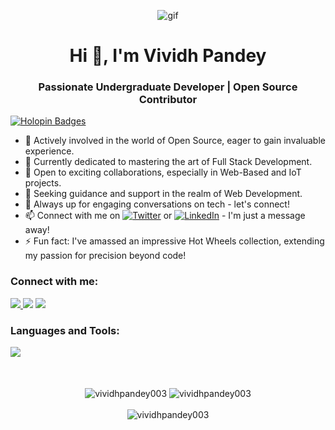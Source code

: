 <p align="center">
    <img src="https://github.com/VividhPandey003/VividhPandey003/assets/91251535/eb712f93-6fe4-4c84-8d05-8e22d29b9a18" alt="gif">
</p>

<h1 align="center">Hi 👋, I'm Vividh Pandey</h1>
<h3 align="center">Passionate Undergraduate Developer | Open Source Contributor</h3>

[![Holopin Badges](https://holopin.me/vividh003)](https://holopin.io/@vividh003)

- 🔭 Actively involved in the world of Open Source, eager to gain invaluable experience.
- 🌱 Currently dedicated to mastering the art of Full Stack Development.
- 👯 Open to exciting collaborations, especially in Web-Based and IoT projects.
- 🤝 Seeking guidance and support in the realm of Web Development.
- 💬 Always up for engaging conversations on tech - let's connect!
- 📫 Connect with me on <a href="https://twitter.com/vividhpandey13" target="_blank">![Twitter](https://img.shields.io/badge/Twitter-%231DA1F2.svg?style=flat&logo=Twitter&logoColor=white)</a> or <a href="https://www.linkedin.com/in/vividhpandey/" target="_blank">![LinkedIn](https://img.shields.io/badge/LinkedIn-%230077B5.svg?style=flat&logo=LinkedIn&logoColor=white)</a> - I'm just a message away!
- ⚡ Fun fact: I've amassed an impressive Hot Wheels collection, extending my passion for precision beyond code!

<h3 align="left">Connect with me:</h3>
<p align="left">
<a href="https://twitter.com/vividh_pandey" target="blank"><img src="https://skillicons.dev/icons?i=twitter" />
<a href="https://www.linkedin.com/in/vividhpandey/" target="blank"><img src="https://skillicons.dev/icons?i=linkedin" /></a>
<a href="https://instagram.com/vividh_13" target="blank"><img src="https://skillicons.dev/icons?i=instagram" /></a>
</p>

 <h3 align="left">Languages and Tools:</h3>
<p align="left">
  <a href="https://skillicons.dev">
    <img src="https://skillicons.dev/icons?i=c,cpp,js,java,py,arduino,appwrite,ae,bash,bootstrap,cs,css,d3,figma,firebase,gatsby,gcp,git,html,jest,jquery,latex,linux,md,nodejs,opencv,ps,php,pr,raspberrypi,react,tailwind,vim,github&perline=17" />
  </a>
</p>

<br>
 <br>
<div align="center">
  <img align="center" src="https://github-readme-stats.vercel.app/api?username=vividhpandey003&theme=radical&hide_rank=true&show_icons=true&include_all_commits=true" alt="vividhpandey003" />
  <img align="center" src="https://github-readme-stats.vercel.app/api/top-langs?username=vividhpandey003&show_icons=true&locale=en&layout=compact&theme=radical" alt="vividhpandey003" />
<br>
 <br>
 <img align="center" src="https://github-readme-stats.vercel.app/api/wakatime?username=vividhpandey003&theme=radical" alt="vividhpandey003" />
 
</div>
